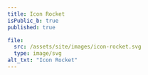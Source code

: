 ```yaml
---
title: Icon Rocket
isPublic_b: true
published: true

file:
  src: /assets/site/images/icon-rocket.svg
  type: image/svg
alt_txt: "Icon Rocket"
---
```

